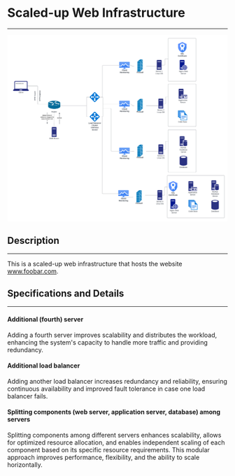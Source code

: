 # Scaled-up Web Infrastructure
<hr>

<img src="https://raw.githubusercontent.com/Maddily/alx-system_engineering-devops/master/0x09-web_infrastructure_design/3-scale_up.png" alt="Scaled-up Web Infrastructure">

## Description
<hr>

This is a scaled-up web infrastructure that hosts the website www.foobar.com.

## Specifications and Details
<hr>

#### Additional (fourth) server
Adding a fourth server improves scalability and distributes the workload, enhancing the system's capacity to handle more traffic and providing redundancy.

#### Additional load balancer
Adding another load balancer increases redundancy and reliability, ensuring continuous availability and improved fault tolerance in case one load balancer fails.

#### Splitting components (web server, application server, database) among servers
Splitting components among different servers enhances scalability, allows for optimized resource allocation, and enables independent scaling of each component based on its specific resource requirements. This modular approach improves performance, flexibility, and the ability to scale horizontally.
